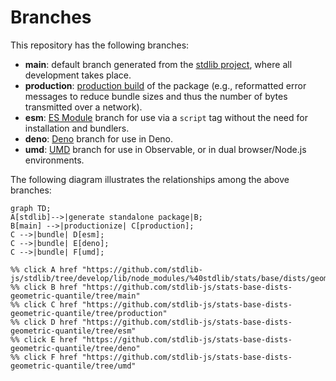 <!--

@license Apache-2.0

Copyright (c) 2022 The Stdlib Authors.

Licensed under the Apache License, Version 2.0 (the "License");
you may not use this file except in compliance with the License.
You may obtain a copy of the License at

    http://www.apache.org/licenses/LICENSE-2.0

Unless required by applicable law or agreed to in writing, software
distributed under the License is distributed on an "AS IS" BASIS,
WITHOUT WARRANTIES OR CONDITIONS OF ANY KIND, either express or implied.
See the License for the specific language governing permissions and
limitations under the License.

-->

# Branches

This repository has the following branches:

-   **main**: default branch generated from the [stdlib project][stdlib-url], where all development takes place.
-   **production**: [production build][production-url] of the package (e.g., reformatted error messages to reduce bundle sizes and thus the number of bytes transmitted over a network).
-   **esm**: [ES Module][esm-url] branch for use via a `script` tag without the need for installation and bundlers.
-   **deno**: [Deno][deno-url] branch for use in Deno.
-   **umd**: [UMD][umd-url] branch for use in Observable, or in dual browser/Node.js environments.

The following diagram illustrates the relationships among the above branches:

```mermaid
graph TD;
A[stdlib]-->|generate standalone package|B;
B[main] -->|productionize| C[production];
C -->|bundle| D[esm];
C -->|bundle| E[deno];
C -->|bundle| F[umd];

%% click A href "https://github.com/stdlib-js/stdlib/tree/develop/lib/node_modules/%40stdlib/stats/base/dists/geometric/quantile"
%% click B href "https://github.com/stdlib-js/stats-base-dists-geometric-quantile/tree/main"
%% click C href "https://github.com/stdlib-js/stats-base-dists-geometric-quantile/tree/production"
%% click D href "https://github.com/stdlib-js/stats-base-dists-geometric-quantile/tree/esm"
%% click E href "https://github.com/stdlib-js/stats-base-dists-geometric-quantile/tree/deno"
%% click F href "https://github.com/stdlib-js/stats-base-dists-geometric-quantile/tree/umd"
```

[stdlib-url]: https://github.com/stdlib-js/stdlib/tree/develop/lib/node_modules/%40stdlib/stats/base/dists/geometric/quantile
[production-url]: https://github.com/stdlib-js/stats-base-dists-geometric-quantile/tree/production
[deno-url]: https://github.com/stdlib-js/stats-base-dists-geometric-quantile/tree/deno
[umd-url]: https://github.com/stdlib-js/stats-base-dists-geometric-quantile/tree/umd
[esm-url]: https://github.com/stdlib-js/stats-base-dists-geometric-quantile/tree/esm